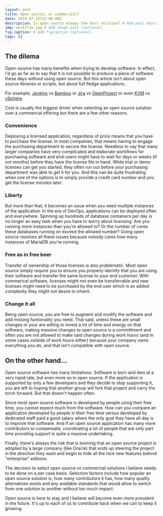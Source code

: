 ```yaml
---
layout: post
title: Open source, or commercial?
date: 2019-07-15T15:00:00Z
description: Is open source always the best solution? # Add post description (optional)
img: workflow.jpg # Add image post (optional)
fig-caption: # Add figcaption (optional)
tags: []
---
```


## The dilema

Open-source has many benefits when trying to develop software. In effect, I'd go as far as to say that it is not possible to produce a piece of software these days without using open source.  But this article isn't about open source libraries or scripts, but about full fledge applications.

For example, [Jenkins](https://jenkins.io/) vs [Bamboo](https://www.atlassian.com/software/bamboo) or [Jira](https://www.atlassian.com/software/jira) vs [OpenProject](https://www.openproject.org) or even [KVM](https://www.linux-kvm.org/page/Main_Page) vs [vSphere](https://www.vmware.com/ca/products/vsphere.html).

Cost is usually the biggest driver when selecting an open source solution over a commercial offering but there are a few other reasons.

### Convenience

Deploying a licensed application, regardless of price means that you have to purchase the license.  In most companies, that means having to engage the purchasing department to secure the license.  Needless to say that many larger companies have very complicated and elaborate workflows for purchasing software and end-users might have to wait for days or weeks (if not months) before they have the license file in hand.  While trial or demo licenses can get you started, they often run out before your purchasing department was able to get it for you.  And this can be quite frustrating when one of the options is to simply provide a credit card number and you get the license minutes later.

### Liberty

But more than that, it becomes an issue when you need multiple instances of the application.  In the era of DevOps, applications can be deployed often and everywhere.  Spinning up hundreds of database containers per day is no longer an easy task when you have to worry about licensing.  Are you running more instances than you're allowed to?  Or the number of cores these databases running on exceed the allowed number?  Going open source resolves all these issues because nobody cares how many instances of MariaDB you're running.

### Free as in free beer

Transfer of ownership of those licenses is also problematic.  Most open source simply require you to ensure you properly identify that you are using their software and transfer the same license to your end customer.  With commerical software, licenses might not even be transferrable and new licenses might need to be purchased by the end user which is an added complexity they might not desire to inherit.

### Change it all

Being open source, you are free to augment and modify the software and add missing funtionality you need.  That said, unless these are small changes or your are willing to invest a lot of time and energy on that software, making massive changes to open source is a committment and often you are not allowed to make said changes during work hours (and in some cases outside of work hours either) because your company owns everything you do, and that isn't compatible with open source.

## On the other hand...

Open source software has many limitations.  Software is born and dies at a very rapid rate, but even more so in open source.  If the application is supported by only a few developers and they decide to stop supporting it, you are left to hoping that another group will fork that project and carry the torch forward. But that doesn't happen often.

Since most open source software is developed by people using their free time, you cannot expect much from the software.  How can you compare an application developed by people in their free time versus developed by dedicated staff paid a good salary where the only goal they have all day is to improve that software.  And if an open source application has many more contributors to compensate, coordinating a lot of people that are only part time providing support is quite a massive undertaking.

Finally, there's always the risk that is looming that an open source project is adopted by a large company (like Oracle) that ends up steering the project in the direction they want and begin to hide all the nice new features behind "enterprise" editions.

The decision to select open source vs commercial solutions I believe needs to be done on a per case basis.  Selection factors include how popular an open source solution is, how many contributors it has, how many quality alternatives exists and any available standards that would allow to switch from one solution to another without too much impact.

Open source is here to stay and I believe will become even more prevalent in the future.  It's up to each of us to contribute back when we can to keep it growing.